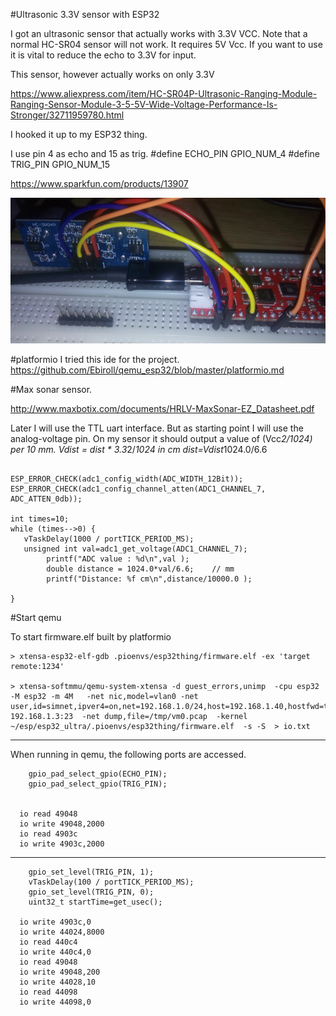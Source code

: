 #Ultrasonic 3.3V sensor with ESP32

I got an ultrasonic sensor that actually works with 3.3V VCC.
Note that a normal HC-SR04 sensor will not work. It requires 5V Vcc.
If you want to use it is vital to reduce the echo to 3.3V for input.

This sensor, however actually works on only 3.3V

https://www.aliexpress.com/item/HC-SR04P-Ultrasonic-Ranging-Module-Ranging-Sensor-Module-3-5-5V-Wide-Voltage-Performance-Is-Stronger/32711959780.html


I hooked it up to my ESP32 thing.

I use pin 4 as echo and 15 as trig.
  #define ECHO_PIN GPIO_NUM_4
  #define TRIG_PIN GPIO_NUM_15


https://www.sparkfun.com/products/13907

![connection](connect.png)

#platformio
I tried this ide for the project.
https://github.com/Ebiroll/qemu_esp32/blob/master/platformio.md


#Max sonar sensor.

http://www.maxbotix.com/documents/HRLV-MaxSonar-EZ_Datasheet.pdf

Later I will use the TTL uart interface. But as starting point I will use the analog-voltage pin.
On my sensor it should output a value of (Vcc*2/1024) per 10 mm.
Vdist = dist * 3.3*2/*1024        in cm
dist=Vdist*1024.0/6.6
```

ESP_ERROR_CHECK(adc1_config_width(ADC_WIDTH_12Bit));
ESP_ERROR_CHECK(adc1_config_channel_atten(ADC1_CHANNEL_7, ADC_ATTEN_0db));

int times=10;
while (times-->0) {
   vTaskDelay(1000 / portTICK_PERIOD_MS);
   unsigned int val=adc1_get_voltage(ADC1_CHANNEL_7);
        printf("ADC value : %d\n",val );
        double distance = 1024.0*val/6.6;    // mm
        printf("Distance: %f cm\n",distance/10000.0 );

}
```

#Start qemu


To start firmware.elf built by platformio

```
> xtensa-esp32-elf-gdb .pioenvs/esp32thing/firmware.elf -ex 'target remote:1234'

> xtensa-softmmu/qemu-system-xtensa -d guest_errors,unimp  -cpu esp32 -M esp32 -m 4M   -net nic,model=vlan0 -net user,id=simnet,ipver4=on,net=192.168.1.0/24,host=192.168.1.40,hostfwd=tcp::10023-192.168.1.3:23  -net dump,file=/tmp/vm0.pcap  -kernel  ~/esp/esp32_ultra/.pioenvs/esp32thing/firmware.elf  -s -S  > io.txt
```

---------------

When running in qemu, the following ports are accessed.

```
    gpio_pad_select_gpio(ECHO_PIN);
    gpio_pad_select_gpio(TRIG_PIN);


  io read 49048
  io write 49048,2000
  io read 4903c
  io write 4903c,2000
```



---------------

```
    gpio_set_level(TRIG_PIN, 1);
    vTaskDelay(100 / portTICK_PERIOD_MS);
    gpio_set_level(TRIG_PIN, 0);
    uint32_t startTime=get_usec();

  io write 4903c,0
  io write 44024,8000
  io read 440c4
  io write 440c4,0
  io read 49048
  io write 49048,200
  io write 44028,10
  io read 44098
  io write 44098,0
```
